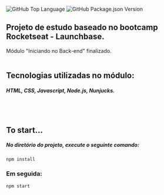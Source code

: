 <img alt="GitHub Top Language" src="https://img.shields.io/github/languages/top/OdilonLimaNeto/foodFy" />   <img alt="GitHub Package.json Version" src="https://img.shields.io/github/package-json/v/OdilonLimaNeto/foodFy" />   <img alt="" src="https://img.shields.io/github/repo-size/OdilonLimaNeto/foodFy" />
<h2>Projeto de estudo baseado no bootcamp Rocketseat - Launchbase.</h2

<h5>Módulo "Iniciando no Back-end" finalizado.</h5>

<br/>
<br/>

<h2>Tecnologias utilizadas no módulo:</h2>
<h5>
HTML,
CSS,
Javascript,
Node.js, 
Nunjucks.
</h5>
<br/>
<br/>

<h2>To start...</h2>
<h5>No diretório do projeto, execute o seguinte comando: <br/></h5>
<code>npm install</code>
<h3>Em seguida: <br/></h3>
<code>npm start</code>
